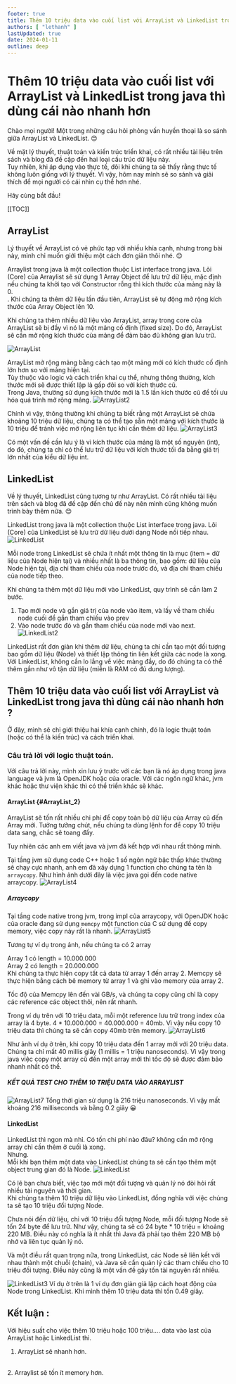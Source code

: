 ```yaml
---
footer: true
title: Thêm 10 triệu data vào cuối list với ArrayList và LinkedList trong java thì dùng cái nào nhanh hơn
authors: [ "lethanh" ]
lastUpdated: true
date: 2024-01-11
outline: deep
---
```

# Thêm 10 triệu data vào cuối list với ArrayList và LinkedList trong java thì dùng cái nào nhanh hơn

Chào mọi người! Một trong những câu hỏi phỏng vấn huyền thoại là so sánh giữa ArrayList và LinkedList. 😊

Về mặt lý thuyết, thuật toán và kiến trúc triển khai, có rất nhiều tài liệu trên sách và blog đã đề cập đến hai loại cấu trúc dữ liệu này. 
<br/>
Tuy nhiên, khi áp dụng vào thực tế, đôi khi chúng ta sẽ thấy rằng thực tế không luôn giống với lý thuyết. Vì vậy, hôm nay mình sẽ so sánh và giải thích để mọi người có cái nhìn cụ thể hơn nhé.

Hãy cùng bắt đầu!

[[TOC]]

## ArrayList

Lý thuyết về ArrayList có vẻ phức tạp với nhiều khía cạnh, nhưng trong bài này, mình chỉ muốn giới thiệu một cách đơn giản thôi nhé. 😊

Arraylist trong java là một collection thuộc List interface trong java. Lõi (Core) của Arraylist sẽ sử dụng 1 Array Object để lưu trữ dữ liệu, mặc định nếu chúng ta khởi tạo với Constructor rỗng thì kích thước của mảng này là 0.
<br/>
. Khi chúng ta thêm dữ liệu lần đầu tiên, ArrayList sẽ tự động mở rộng kích thước của Array Object lên 10.

Khi chúng ta thêm nhiều dữ liệu vào ArrayList, array trong core của ArrayList sẽ bị đầy vì nó là một mảng cố định (fixed size). Do đó, ArrayList sẽ cần mở rộng kích thước của mảng để đảm bảo đủ không gian lưu trữ.

![ArrayList](./images/2024-01-11-them-10-trieu-data-vao-cuoi-list-voi-array-list-va-linked-list-trong-java-thi-dung-cai-nao-nhanh-hon/arrayList.png)

ArrayList mở rộng mảng bằng cách tạo một mảng mới có kích thước cố định lớn hơn so với mảng hiện tại.
<br/>
Tùy thuộc vào logic và cách triển khai cụ thể, nhưng thông thường, kích thước mới sẽ được thiết lập là gấp đôi so với kích thước cũ.
<br/>
Trong Java, thường sử dụng kích thước mới là 1.5 lần kích thước cũ để tối ưu hóa quá trình mở rộng mảng.
![ArrayList2](./images/2024-01-11-them-10-trieu-data-vao-cuoi-list-voi-array-list-va-linked-list-trong-java-thi-dung-cai-nao-nhanh-hon/arrayList_2.png)

Chính vì vậy, thông thường khi chúng ta biết rằng một ArrayList sẽ chứa khoảng 10 triệu dữ liệu, chúng ta có thể tạo sẵn một mảng với kích thước là 10 triệu để tránh việc mở rộng liên tục khi cần thêm dữ liệu.
![ArrayList3](./images/2024-01-11-them-10-trieu-data-vao-cuoi-list-voi-array-list-va-linked-list-trong-java-thi-dung-cai-nao-nhanh-hon/arrayList_3.png)

Có một vấn đề cần lưu ý là vì kích thước của mảng là một số nguyên (int), do đó, chúng ta chỉ có thể lưu trữ dữ liệu với kích thước tối đa bằng giá trị lớn nhất của kiểu dữ liệu int.

## LinkedList

Về lý thuyết, LinkedList cũng tương tự như ArrayList. Có rất nhiều tài liệu trên sách và blog đã đề cập đến chủ đề này nên mình cũng không muốn trình bày thêm nữa. 😊

LinkedList trong java là một collection thuộc List interface trong java. Lõi (Core) của LinkedList sẽ lưu trữ dữ liệu dưới dạng Node nối tiếp nhau.
![LinkedList](./images/2024-01-11-them-10-trieu-data-vao-cuoi-list-voi-array-list-va-linked-list-trong-java-thi-dung-cai-nao-nhanh-hon/LinkedList.png)


Mỗi node trong LinkedList sẽ chứa ít nhất một thông tin là mục (item = dữ liệu của Node hiện tại) và nhiều nhất là ba thông tin, bao gồm: dữ liệu của Node hiện tại, địa chỉ tham chiếu của node trước đó, và địa chỉ tham chiếu của node tiếp theo.


Khi chúng ta thêm một dữ liệu mới vào LinkedList, quy trình sẽ cần làm 2 bước.
1. Tạo mới node và gắn giá trị của node vào item, và lấy về tham chiếu node cuối để gắn tham chiếu vào prev
2. Vào node trước đó và gắn tham chiếu của node mới vào next.
![LinkedList2](./images/2024-01-11-them-10-trieu-data-vao-cuoi-list-voi-array-list-va-linked-list-trong-java-thi-dung-cai-nao-nhanh-hon/LinkedList_2.png)

LinkedList rất đơn giản khi thêm dữ liệu, chúng ta chỉ cần tạo một đối tượng bao gồm dữ liệu (Node) và thiết lập thông tin liên kết giữa các node là xong.
<br/>
Với LinkedList, không cần lo lắng về việc mảng đầy, do đó chúng ta có thể thêm gần như vô tận dữ liệu (miễn là RAM có đủ dung lượng).

## Thêm 10 triệu data vào cuối list với ArrayList và LinkedList trong java thì dùng cái nào nhanh hơn ?

Ở đây, mình sẽ chỉ giới thiệu hai khía cạnh chính, đó là logic thuật toán (hoặc có thể là kiến trúc) và cách triển khai.

### Câu trả lời với logic thuật toán.

Với câu trả lời này, mình xin lưu ý trước với các bạn là nó áp dụng trong java language và jvm là OpenJDK hoặc của oracle. Với các ngôn ngữ khác, jvm khác hoặc thư viện khác thì có thể triển khác sẽ khác.

#### ArrayList {#ArrayList_2}

ArrayList sẽ tốn rất nhiều chi phí để copy toàn bộ dữ liệu của Array cũ đến Array mới. Tưởng tưởng chút, nếu chúng ta dùng lệnh for để copy 10 triệu data sang, chắc sẽ toang đấy.

Tuy nhiên các anh em viết java và jvm đã kết hợp với nhau rất thông minh.

Tại tầng jvm sử dụng code C++ hoặc 1 số ngôn ngữ bậc thấp khác thường sẽ chạy cực nhanh, anh em đã xây dựng 1 function cho chúng ta tên là `arraycopy`. Như hình ảnh dưới đây là việc java gọi đến code native arraycopy.
![ArrayList4](./images/2024-01-11-them-10-trieu-data-vao-cuoi-list-voi-array-list-va-linked-list-trong-java-thi-dung-cai-nao-nhanh-hon/arrayList_4.png)

##### Arraycopy
Tại tầng code native trong jvm, trong impl của arraycopy, với OpenJDK hoặc của oracle đang sử dụng `memcpy` một function của C sử dụng để copy memory, việc copy này rất là nhanh.
![ArrayList5](./images/2024-01-11-them-10-trieu-data-vao-cuoi-list-voi-array-list-va-linked-list-trong-java-thi-dung-cai-nao-nhanh-hon/arrayList_5.jpg)

Tương tự ví dụ trong ảnh, nếu chúng ta có 2 array

Array 1 có length = 10.000.000
<br/>
Array 2 có length = 20.000.000
<br/>
Khi chúng ta thực hiện copy tất cả data từ array 1 đến array 2. Memcpy sẽ thực hiện bằng cách bê memory từ array 1 và ghi vào memory  của array 2.

Tốc độ của Memcpy  lên đến vài GB/s, và chúng ta copy cũng chỉ là copy các reference các object thôi, nên rất nhanh.

Trong ví dụ trên với 10 triệu data, mỗi một reference lưu trữ trong index của array là 4 byte. 4 * 10.000.000 = 40.000.000 = 40mb. Vì vậy nếu copy 10 triệu data thì chúng ta sẽ cần copy 40mb trên memory.
![ArrayList6](./images/2024-01-11-them-10-trieu-data-vao-cuoi-list-voi-array-list-va-linked-list-trong-java-thi-dung-cai-nao-nhanh-hon/arrayList_6.png)

Như ảnh ví dụ ở trên, khi copy 10 triệu data đến 1 array mới với 20 triệu data. Chúng ta chỉ mất 40 millis giây (1 millis = 1 triệu nanoseconds). Vì vậy trong java việc copy một array cũ đến một array mới thì tốc độ sẽ được đảm bảo nhanh nhất có thể.

##### KẾT QUẢ TEST CHO THÊM 10 TRIỆU DATA VÀO ARRAYLIST

![ArrayList7](./images/2024-01-11-them-10-trieu-data-vao-cuoi-list-voi-array-list-va-linked-list-trong-java-thi-dung-cai-nao-nhanh-hon/arrayList_7.png)
Tổng thời gian sử dụng là 216 triệu nanoseconds. Vì vậy mất khoảng 216 milliseconds và bằng 0.2 giây 😀

#### LinkedList

LinkedList thì ngon mà nhỉ. Có tốn chi phí nào đâu? không cần mở rộng array chỉ cần thêm ở cuối là xong.
<br/>
Nhưng.
<br/>
Mỗi khi bạn thêm một data vào LinkedList  chúng ta sẽ cần tạo thêm một object trung gian đó là Node.
![LinkedList](./images/2024-01-11-them-10-trieu-data-vao-cuoi-list-voi-array-list-va-linked-list-trong-java-thi-dung-cai-nao-nhanh-hon/LinkedList.png)

Có lẽ bạn chưa biết, việc tạo mới một đối tượng và quản lý nó đòi hỏi rất nhiều tài nguyên và thời gian. <br/>
Khi chúng ta thêm 10 triệu dữ liệu vào LinkedList, đồng nghĩa với việc chúng ta sẽ tạo 10 triệu đối tượng Node.

Chưa nói đến dữ liệu, chỉ với 10 triệu đối tượng Node, mỗi đối tượng Node sẽ tốn 24 byte để lưu trữ. Như vậy, chúng ta sẽ có 24 byte * 10 triệu = khoảng 220 MB. Điều này có nghĩa là ít nhất thì Java đã phải tạo thêm 220 MB bộ nhớ và liên tục quản lý nó.

Và một điều rất quan trọng nữa, trong LinkedList, các Node sẽ liên kết với nhau thành một chuỗi (chain), và Java sẽ cần quản lý các tham chiếu cho 10 triệu đối tượng. Điều này cũng là một vấn đề gây tốn tài nguyên rất nhiều.

![LinkedList3](./images/2024-01-11-them-10-trieu-data-vao-cuoi-list-voi-array-list-va-linked-list-trong-java-thi-dung-cai-nao-nhanh-hon/LinkedList_3.png)
Ví dụ ở trên là 1 ví dụ đơn giản giả lập cách hoạt động của Node trong LinkedList. Khi mình thêm 10 triệu data thì tốn 0.49 giây.

## Kết luận :
Với hiệu suất cho việc thêm 10 triệu hoặc 100 triệu…. data vào last của ArrayList hoặc LinkedList thì.
<br/>
1. ArrayList  sẽ nhanh hơn.
<br/>
2. Arraylist sẽ tốn ít memory hơn.
